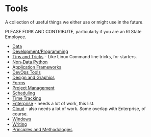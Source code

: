 # Tools
A collection of useful things we either use or might use in the future.

PLEASE FORK AND CONTRIBUTE, particularly if you are an RI State Employee. 

- [Data](data-tools.md)
- [Development/Programming](Development.md)
- [Tips and Tricks](tips-tricks.md) - Like Linux Command line tricks, for starters.
- [Non-Data Python](non-data-python.md)
- [Application Frameworks](application-frameworks.md)
- [DevOps Tools](devops.md)
- [Design and Graphics](design-and-graphics.md)
- [Forms](forms.md)
- [Project Management](project-mgmt.md)
- [Scheduling](scheduling.md)
- [Time Tracking](time-tracking.md)
- [Enterprise](enterprise.md) - needs a lot of work, this list.
- [Cloud](cloud.md) - also needs a lot of work. Some overlap with Enterprise, of course.
- [Windows](windows.md)
- [Writing](writing.md)
- [Principles and Methodologies](principles-methodologies.md)